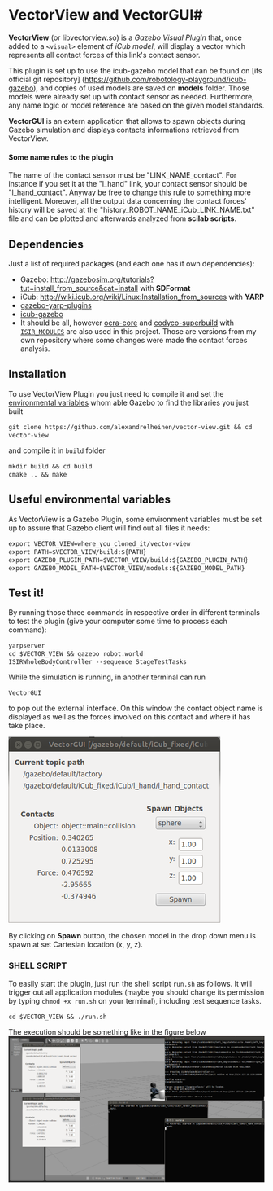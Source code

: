 # VectorView and VectorGUI#

**VectorView** (or libvectorview.so) is a *Gazebo Visual Plugin* that, once added to a `<visual>` element of *iCub model*, will display a vector which represents all contact forces of this link's contact sensor.

This plugin is set up to use the icub-gazebo model that can be found on [its official git repository] (https://github.com/robotology-playground/icub-gazebo), and copies of used models are saved on **models** folder. Those models were already set up with contact sensor as needed. Furthermore, any name logic or model reference are based on the given model standards.

**VectorGUI** is an extern application that allows to spawn objects during Gazebo simulation and displays contacts informations retrieved from VectorView.

#### Some name rules to the plugin ####
The name of the contact sensor must be "LINK_NAME_contact". For instance if you set it at the "l_hand" link, your contact sensor should be "l_hand_contact". Anyway be free to change this rule to something more intelligent. Moreover, all the output data concerning the contact forces' history will be saved at the "history_ROBOT_NAME_iCub_LINK_NAME.txt" file and can be plotted and afterwards analyzed from **scilab scripts**.

## Dependencies ##

Just a list of required packages (and each one has it own dependencies):
 * Gazebo: http://gazebosim.org/tutorials?tut=install_from_source&cat=install with **SDFormat**
 * iCub: http://wiki.icub.org/wiki/Linux:Installation_from_sources with **YARP**
 * [gazebo-yarp-plugins](https://github.com/robotology/gazebo-yarp-plugins)
 * [icub-gazebo](https://github.com/robotology-playground/icub-gazebo)
 * It should be all, however [ocra-core](https://github.com/ocra-recipes/ocra-core) and [codyco-superbuild](https://github.com/alexandrelheinen/codyco-superbuild) with [`ISIR_MODULES`](https://github.com/alexandrelheinen/codyco-superbuild#a-note-on-ocra-wbi-plugins) are also used in this project. Those are versions from my own repository where some changes were made the contact forces analysis.

## Installation ##

To use VectorView Plugin you just need to compile it and set the [environmental variables](#useful-environment-variables) whom able Gazebo to find the libraries you just built
```
git clone https://github.com/alexandrelheinen/vector-view.git && cd vector-view
```
and compile it in `build` folder
```
mkdir build && cd build
cmake .. && make
```
## Useful environmental variables ##

As VectorView is a Gazebo Plugin, some environment variables must be set up to assure that Gazebo client will find out all files it needs:
```
export VECTOR_VIEW=where_you_cloned_it/vector-view
export PATH=$VECTOR_VIEW/build:${PATH}
export GAZEBO_PLUGIN_PATH=$VECTOR_VIEW/build:${GAZEBO_PLUGIN_PATH}
export GAZEBO_MODEL_PATH=$VECTOR_VIEW/models:${GAZEBO_MODEL_PATH}
```
## Test it! ##

By running those three commands in respective order in different terminals to test the plugin (give your computer some time to process each command):
```
yarpserver
cd $VECTOR_VIEW && gazebo robot.world
ISIRWholeBodyController --sequence StageTestTasks
```

While the simulation is running, in another terminal can run
```
VectorGUI
```
to pop out the external interface. On this window the contact object name is displayed as well as the forces involved on this contact and where it has take place.

![interface window example](/images/gui_example.png "Interface window example")

By clicking on **Spawn** button, the chosen model in the drop down menu is spawn at set Cartesian location (x, y, z).

### SHELL SCRIPT ###

To easily start the plugin, just run the shell script `run.sh` as follows. It will trigger out all application modules (maybe you should change its permission by typing `chmod +x run.sh` on your terminal), including test sequence tasks.
```
cd $VECTOR_VIEW && ./run.sh
```
The execution should be something like in the figure below
![shell script execution example](/images/execution_example.png "shell script execution example")
